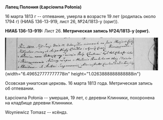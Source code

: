 **Лапец Полония (Łapciowna Połonia)**

16 марта 1813 г -- отпевание, умерла в возрасте 19 лет (родилась около
1794 г) (НИАБ 136-13-919, лист 26, №24/1813-у (ориг)).

**НИАБ 136-13-919:** Лист 26. **Метрическая запись №24/1813-у (ориг).**

![](./media/4e31b8e9b79b7d674054320b9e2933032f1da008.png){width="6.496527777777778in"
height="1.0263888888888888in"}

Осовская униатская церковь. 16 марта 1813 года. Метрическая запись об
отпевании.

Łapciowna Połonia -- умершая, 19 лет, с деревни Клинники, похоронена на
кладбище деревни Клинники.

Woyniewicz Tomasz -- ксёндз.
